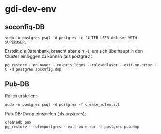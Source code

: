 # gdi-dev-env

## soconfig-DB
```
sudo -u postgres psql -d postgres -c 'ALTER USER ddluser WITH SUPERUSER;'
```

Erstellt die Datenbank, braucht aber ein `-d`, um sich überhaupt in den Cluster einloggen zu können (als postgres):
```
pg_restore --no-owner --no-privileges --role=ddluser --exit-on-error -C -d postgres soconfig.dmp
```

## Pub-DB
Rollen erstellen:
```
sudo -u postgres psql -d postgres -f create_roles.sql
```

Pub-DB-Dump einspielen (als postgres):
```
createdb pub
pg_restore --role=postgres --exit-on-error -d postgres pub.dmp
```
